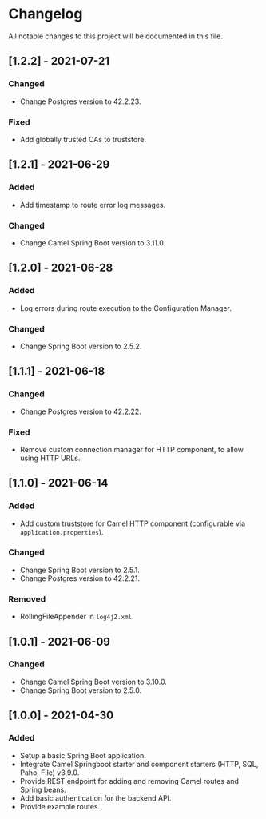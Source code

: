 # Changelog

All notable changes to this project will be documented in this file.

## [1.2.2] - 2021-07-21

### Changed

- Change Postgres version to 42.2.23.

### Fixed

- Add globally trusted CAs to truststore.

## [1.2.1] - 2021-06-29

### Added

- Add timestamp to route error log messages.

### Changed

- Change Camel Spring Boot version to 3.11.0.

## [1.2.0] - 2021-06-28

### Added

- Log errors during route execution to the Configuration Manager.

### Changed

- Change Spring Boot version to 2.5.2.

## [1.1.1] - 2021-06-18

### Changed

- Change Postgres version to 42.2.22.

### Fixed 

- Remove custom connection manager for HTTP component, to allow using HTTP URLs.

## [1.1.0] - 2021-06-14

### Added

- Add custom truststore for Camel HTTP component (configurable via `application.properties`).

### Changed

- Change Spring Boot version to 2.5.1.
- Change Postgres version to 42.2.21.

### Removed

- RollingFileAppender in `log4j2.xml`.

## [1.0.1] - 2021-06-09

### Changed

- Change Camel Spring Boot version to 3.10.0.
- Change Spring Boot version to 2.5.0.

## [1.0.0] - 2021-04-30

### Added

- Setup a basic Spring Boot application.
- Integrate Camel Springboot starter and component starters (HTTP, SQL, Paho, File) v3.9.0.
- Provide REST endpoint for adding and removing Camel routes and Spring beans.
- Add basic authentication for the backend API.
- Provide example routes.
